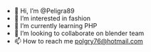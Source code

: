 - 👋 Hi, I’m @Peligra89
- 👀 I’m interested in fashion
- 🌱 I’m currently learning PHP
- 💞️ I’m looking to collaborate on blender team
- 📫 How to reach me polgry76@hotmail.com

<!---
Peligra89/Peligra89 is a ✨ special ✨ repository because its `README.md` (this file) appears on your GitHub profile.
You can click the Preview link to take a look at your changes.
--->
